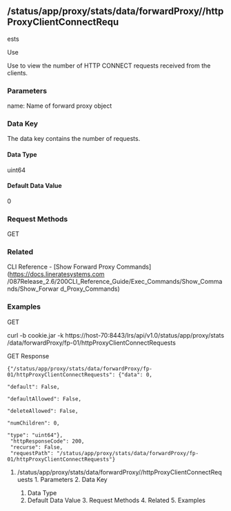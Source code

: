 ## /status/app/proxy/stats/data/forwardProxy/<name>/httpProxyClientConnectRequ
ests

Use

Use to view the number of HTTP CONNECT requests received from the clients.

### Parameters

name: Name of forward proxy object

### Data Key

The data key contains the number of requests.

#### Data Type

uint64

#### Default Data Value

0

### Request Methods

GET

### Related

CLI Reference - [Show Forward Proxy Commands](https://docs.lineratesystems.com
/087Release_2.6/200CLI_Reference_Guide/Exec_Commands/Show_Commands/Show_Forwar
d_Proxy_Commands)

### Examples

GET

curl -b cookie.jar -k https://host-70:8443/lrs/api/v1.0/status/app/proxy/stats
/data/forwardProxy/fp-01/httpProxyClientConnectRequests

GET Response

    
    {"/status/app/proxy/stats/data/forwardProxy/fp-01/httpProxyClientConnectRequests": {"data": 0,
                                                                                         "default": False,
                                                                                         "defaultAllowed": False,
                                                                                         "deleteAllowed": False,
                                                                                         "numChildren": 0,
                                                                                         "type": "uint64"},
     "httpResponseCode": 200,
     "recurse": False,
     "requestPath": "/status/app/proxy/stats/data/forwardProxy/fp-01/httpProxyClientConnectRequests"}
    

  1. /status/app/proxy/stats/data/forwardProxy/<name>/httpProxyClientConnectRequests
    1. Parameters
    2. Data Key
      1. Data Type
      2. Default Data Value
    3. Request Methods
    4. Related
    5. Examples

